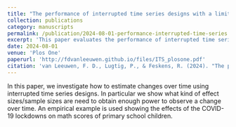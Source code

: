 ```yaml
---
title: "The performance of interrupted time series designs with a limited number of time points: Learning losses due to school closures during the COVID-19 pandemic"
collection: publications
category: manuscripts
permalink: /publication/2024-08-01-performance-interrupted-time-series
excerpt: 'This paper evaluates the performance of interrupted time series designs with limited time points, focusing on learning losses from school closures during the COVID-19 pandemic.'
date: 2024-08-01
venue: 'Plos One'
paperurl: 'http://fdvanleeuwen.github.io/files/ITS_plosone.pdf'
citation: 'van Leeuwen, F. D., Lugtig, P., & Feskens, R. (2024). "The performance of interrupted time series designs with a limited number of time points: Learning losses due to school closures during the COVID-19 pandemic." <i>Plos One</i>, 19(8), e0301301.'
---
```


In this paper, we investigate how to estimate changes over time using interrupted time series designs. In particular we show what kind of effect sizes/sample sizes are need to obtain enough power to observe a change over time. An empirical example is used showing the effects of the COVID-19 lockdowns on math scores of primary school children. 